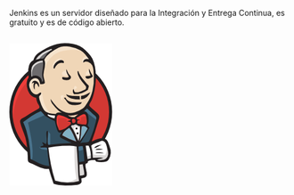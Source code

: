 <h1 class="title" style="display:none">Marco Teórico</h1>

Jenkins es un servidor diseñado para la Integración y Entrega Continua, es gratuito y es de código abierto.

<img src="media\images\jenkins.png" alt="Docker" style="margin: 15px 0px;
                                                                            background: none;
                                                                            border: 0;
                                                                            box-shadow: none;">